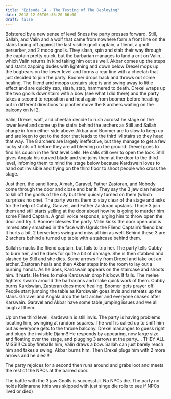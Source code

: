 ```yaml
---
title: "Episode 14 - The Testing of The Deploying"
date: 2018-12-05T06:36:20-06:00
draft: false
---
```


Bolstered by a new sense of level 5ness the party presses forward. Still, Sallah, and Valin and a wolf that came from nowhere form a front line on the stairs facing off against the last visible gnoll captain, a fliend, a gnoll berserker, and 2 moop gnolls. They slash, spin and stab their way through the captain pretty quick, but the barbarian manages to land a crit on Valin… which Valin returns in kind taking him out as well. Akbar comes up the steps and starts zapping dudes with lightning and down below Drexel mops up the bugbears on the lower level and forms a rear line with a cheetah that just decided to join the party. Boomer drops back and throws out some healing. The fliend and moops upstairs step is and swing away to little effect and are quickly zap, slash, stab, hammered to death. Drexel wraps up the two gnolls downstairs with a bow (see what I did there) and the party takes a second to reposition and heal again from boomer before heading out in different directions to pincher move the 8 archers waiting on the balcony on lvl 2. 
 
Valin, Drexel, wolf, and cheetah decide to rush acrosst he stage on the lower level and come up the stairs behind the archers as Still and Sallah charge in from either side above. Akbar and Boomer are to slow to keep up and are keen to get to the door that leads to the third lvl stairs so they head that way. The 8 archers are largely ineffective, but they manage to get a few lucky shots off before they are all bleeding on the ground. Drexel goes to find his cousin in the first level cells. He calls still over to open the lock. Still gives Angala his curved blade and she joins them at the door to the third level, infoming them to mind the stage below because Kardswain loves to hand out invisible and flying on the third floor to shoot people who cross the stage. 
 
Just then, the sand lions, Almah, Garavel, Father Zastoran, and Nobody come through the door and close and bar it. They say the 3 jaw clan helped to kill off the gnolls of the city but then quickly turned on them (which surprises no one). The party warns them to stay clear of the stage and asks for the help of Cubby, Garavel, and Father Zastoran upstairs. Those 3 join them and still starts yelling at the door about how he is going to murder him some Fliend Captain. A gnoll voice responds, urging him to throw open the door and try it. Boomer blesses the party. Valin kicks the door open and is immediately smashed in the face with Ugruk the Fliend Captain’s fliend bar. It hurts a bit. 2 berserkers swing and miss at him as well. Behind these 3 are 2 archers behind a turned up table with a staircase behind them. 
 
Sallah smacks the fliend captain, but fails to trip her. The party tells Cubby to burn her, and he does for quite a bit of damage. She is then stabbed and slashed by Still and she dies. Some arrows fly from Drexel and take out an archer. Zastoran heals and then Akbar steps into the room to lay out a burning hands. As he does, Kardswain appears on the staircase and shoots him. It hurts. He tries to make Kardswain drop his bow. It fails. The melee fighters swarm around the barbarians and make quick work of them. Cubby burns Kardswian, Zasteran does more healing.  Boomer gets prayer off. People start jumping the table as Kardswain goes invis and retreats up the stairs. Garavel and Angala drop the last archer and everyone chases after Karswain. Garavel and Akbar have some table jumping issues and we all laugh at them. 
 
Up on the third level, Kardswain is still invis. The party is having problems locating him, swinging at random squares. The wolf is called up to sniff him out as everyone gets to the throne balcony. Drexel mananges to guess right and plugs the invisible Djann!! He responds by appearing, now large size and floating over the stage, and plugging 3 arrows at the party…. THEY ALL MISS!!!  Cubby fireballs him, Valin draws a bow. Sallah can just barely reach him and takes a swing. Akbar burns him. Then Drexel plugs him with 2 more arrows and he dies!!!
 
The party rejoices for a second then runs around and grabs loot and meets the rest of the NPCs at the barred door. 
 
The battle with the 3 jaw Gnolls is successful. No NPCs die. The party no holds Kelmarene (this was skipped with just singe die rolls to see if NPCs lived or died)


